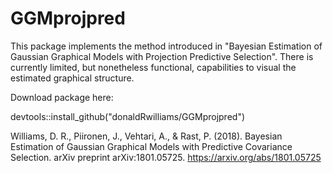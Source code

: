 # GGMprojpred
This package implements the method introduced in "Bayesian Estimation of Gaussian Graphical Models with Projection Predictive Selection". 
There is currently limited, but nonetheless functional, capabilities to visual the estimated graphical structure.

Download package here:

devtools::install_github("donaldRwilliams/GGMprojpred")


Williams, D. R., Piironen, J., Vehtari, A., & Rast, P. (2018). Bayesian Estimation of Gaussian Graphical Models with Predictive Covariance Selection. arXiv preprint arXiv:1801.05725.
https://arxiv.org/abs/1801.05725
